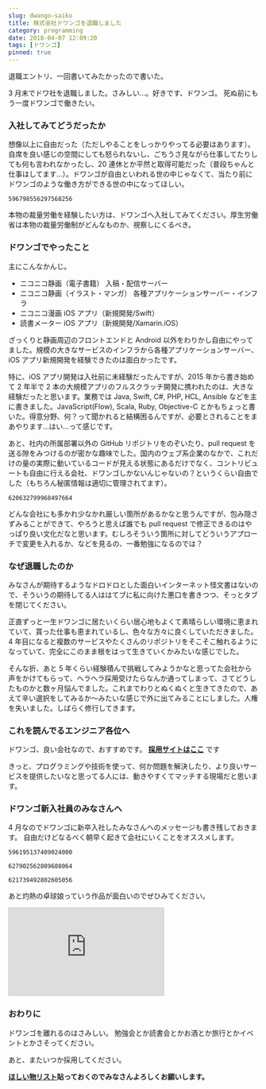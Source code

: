 ```yaml
---
slug: dwango-saiko
title: 株式会社ドワンゴを退職しました
category: programming
date: 2018-04-07 12:09:20
tags: [ドワンゴ]
pinned: true
---
```


退職エントリ、一回書いてみたかったので書いた。

3 月末でドワ社を退職しました。さみしい...。好きです、ドワンゴ。
死ぬ前にもう一度ドワンゴで働きたい。

### 入社してみてどうだったか

想像以上に自由だった（ただしやることをしっかりやってる必要はあります）。自席を良い感じの空間にしても怒られないし、ごちうさ見ながら仕事してたりしても何も言われなかったし、20 連休とか平然と取得可能だった（普段ちゃんと仕事はしてます...）。ドワンゴが自由といわれる世の中じゃなくて、当たり前にドワンゴのような働き方ができる世の中になってほしい。

```twitter
596798556297568256
```

本物の裁量労働を経験したい方は、ドワンゴへ入社してみてください。厚生労働省は本物の裁量労働制がどんなものか、視察しにくるべき。

### ドワンゴでやったこと

主にこんなかんじ。

- ニコニコ静画（電子書籍） 入稿・配信サーバー
- ニコニコ静画（イラスト・マンガ） 各種アプリケーションサーバー・インフラ
- ニコニコ漫画 iOS アプリ（新規開発/Swift）
- 読書メーター iOS アプリ（新規開発/Xamarin.iOS）

ざっくりと静画周辺のフロントエンドと Android 以外をわりかし自由にやってました。規模の大きなサービスのインフラから各種アプリケーションサーバー、iOS アプリ新規開発を経験できたのは面白かったです。

特に、iOS アプリ開発は入社前に未経験だったんですが、2015 年から書き始めて 2 年半で 2 本の大規模アプリのフルスクラッチ開発に携われたのは、大きな経験だったと思います。業務では Java, Swift, C#, PHP, HCL, Ansible などを主に書きました。JavaScript(Flow), Scala, Ruby, Objective-C とかもちょっと書いた。得意分野、何？って聞かれると結構困るんですが、必要とされることをまあやります...はい...って感じです。

あと、社内の所属部署以外の GitHub リポジトリをのぞいたり、pull request を送る隙をみつけるのが密かな趣味でした。国内のウェブ系企業のなかで、これだけの量の実際に動いているコードが見える状態にあるだけでなく、コントリビュートも自由に行える会社、ドワンゴしかないんじゃないの？というくらい自由でした（もちろん秘匿情報は適切に管理されてます）。

```twitter
620632799968497664
```

どんな会社にも多かれ少なかれ厳しい箇所があるかなと思うんですが、包み隠さずみることができて、やろうと思えば誰でも pull request で修正できるのはやっぱり良い文化だなと思います。むしろそういう箇所に対してどういうアプローチで変更を入れるか、などを見るの、一番勉強になるのでは？

### なぜ退職したのか

みなさんが期待するようなドロドロとした面白いインターネット怪文書はないので、そういうの期待してる人ははてブに私に向けた悪口を書きつつ、そっとタブを閉じてください。

正直ずっと一生ドワンゴに居たいくらい居心地もよくて素晴らしい環境に恵まれていて、貰った仕事も恵まれているし、色々な方々に良くしていただきました。4 年目になると複数のサービスやたくさんのリポジトリをそこそこ触れるようになっていて、完全にこのまま根をはって生きていくかみたいな感じでした。

そんな折、あと 5 年くらい経験積んで挑戦してみようかなと思ってた会社から声をかけてもらって、ヘラヘラ採用受けたらなんか通ってしまって、さてどうしたものかと数ヶ月悩んでました。これまでわりとぬくぬくと生きてきたので、あえて辛い選択をしてみるか〜みたいな感じで外に出てみることにしました。人権を失いました。しばらく修行してきます。

### これを読んでるエンジニア各位へ

ドワンゴ、良い会社なので、おすすめです。
**[採用サイトはここ](http://dwango.co.jp/recruit/)** です

きっと、プログラミングや技術を使って、何か問題を解決したり、より良いサービスを提供したいなと思ってる人には、動きやすくてマッチする現場だと思います。

### ドワンゴ新入社員のみなさんへ

4 月なのでドワンゴに新卒入社したみなさんへのメッセージも書き残しておきます。
自由だけどなるべく朝早く起きて会社にいくことをオススメします。

```twitter
596195137409024000
```

```twitter
627902562809688064
```

```twitter
621739492802605056
```

あと灼熱の卓球娘っていう作品が面白いのでぜひみてください。

<iframe width="312" height="176" src="https://ext.nicovideo.jp/thumb/1475640376" scrolling="no" style="border:solid 1px #ccc;" frameborder="0"><a href="http://www.nicovideo.jp/watch/1475640376">灼熱の卓球娘　第一球「…ドキドキするっ！」</a></iframe>

### おわりに

ドワンゴを離れるのはさみしい。
勉強会とか読書会とかお酒とか旅行とかイベントとかさそってください。

あと、またいつか採用してください。

**[ほしい物リスト](http://amzn.asia/6VIyX8i)貼っておくのでみなさんよろしくお願いします。**
